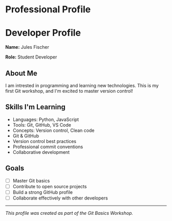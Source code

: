 
# Professional Profile

# Developer Profile

**Name:** Jules Fischer

**Role:** Student Developer

## About Me

I am intrested in programming and learning new technologies. This is my first Git workshop, and I'm excited to master version control!

## Skills I'm Learning

- Languages: Python, JavaScript
- Tools: Git, GitHub, VS Code
- Concepts: Version control, Clean code
- Git & GitHub
- Version control best practices
- Professional commit conventions
- Collaborative development

## Goals

- [ ] Master Git basics
- [ ] Contribute to open source projects
- [ ] Build a strong GitHub profile
- [ ] Collaborate effectively with other developers

---

*This profile was created as part of the Git Basics Workshop.*

